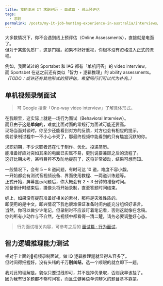 ```yaml
---
title: 我的澳洲 IT 求职经历 · 面试篇 · 线上预评估
tags:
  - 求职
permalink: /posts/my-it-job-hunting-experience-in-australia/interviews/online-assessments
---
```


大多数情况下，你不会遇到线上预评估（Online Assessments），直接就是电面了。  
但对于某些优质厂，这是门槛。如果不好好重视，你根本没有资格进入正式的流程。

例如，我面试过的 Sportsbet 和 IAG 都有「单机问答」的 video interview。  
而 Sportsbet 在这之前还有类似「智力 + 逻辑推理」的 ability assessments。  
*（TODO：或许还有其他形式的预评估，希望同行们可以代为补充。）*

## 单机视频录制面试

> 可 Google 搜索「One-way video interview」了解具体形式。

在我眼里，这实际上就是一场行为面试（Behavioral Interview）。  
而且由于这是**单向**的，难度比面对面的常规行为面试可能还要高。  
现场当面对谈时，你至少还能看到对方的反馈，对方也会有相应的提示。  
倘若录制过程中一不小心卡壳了，那最终视频中能看到的只有尴尬沉默的你。

求职初期，不少求职者还在忙于制作、优化、投递简历。  
能准备好应对突如其来的电面已实属不易，更别说要兼顾之后的流程了。  
这好比期末考，某科目猝不及防地提前了，这将非常被动，结果可想而知。

一般情况下，会有 5 ~ 8 道问题，有时可达 10 道，难度不容小觑。  
一开始都会有测试音视频设备、界面使用教程、一两道训练题等。  
正式开始，屏幕显示问题后，你大概会有 2 ~ 3 分钟的准备时间。  
准备倒计时结束后，摄像头将开始录制，直至答题时间结束。

综上，如果没有提前准备好相关的素材，那将是灾难性质的。  
即便用的是中文，即兴情况下我也很难保证准备时间内能充分组织好语言。  
当然，你可以做少许笔记，但录制时不应该盯着笔记看，否则这就像在念稿。  
你的所有小动作与不自然，在视频中都看得一清二楚，请务必要调整好心态。

> 行为面试相关内容，可参考之后的 [面试篇 · 行为面试](./3_1-behavioral-interview.md)。

## 智力逻辑推理能力测试

相对于上面的视频录制面试，做 IQ 逻辑推理题就显得从容多了。  
但时间得把握好，没有头绪的千万**别纠结**，选一个顺眼的就立即下一题。

我对此的理解是，貌似只要过线即可，并不是择优录取，否则我早该挂了。  
因为我有很多题都不够时间答，而且生僻英语单词辨义的题目基本靠蒙。
